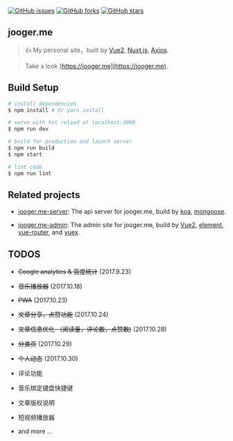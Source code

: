 [![GitHub issues](https://img.shields.io/github/issues/jo0ger/jooger.me.svg?style=flat-square)](https://github.com/jo0ger/jooger.me/issues)
[![GitHub forks](https://img.shields.io/github/forks/jo0ger/jooger.me.svg?style=flat-square)](https://github.com/jo0ger/jooger.me/network)
[![GitHub stars](https://img.shields.io/github/stars/jo0ger/jooger.me.svg?style=flat-square)](https://github.com/jo0ger/jooger.me/stargazers)

## jooger.me

> 👍 My personal site，built by [Vue2](https://github.com/vuejs/vue), [Nuxt.js](https://github.com/nuxt/nuxt.js), [Axios](https://github.com/axios/axios).

> Take a look [https://jooger.me](https://jooger.me).

## Build Setup

``` bash
# install dependencies
$ npm install # Or yarn install

# serve with hot reload at localhost:3000
$ npm run dev

# build for production and launch server
$ npm run build
$ npm start

# lint code
$ npm run lint
```

## Related projects

- [jooger.me-server](https://github.com/jo0ger/jooger.me-server): The api server for jooger.me, build by [koa](https://github.com/koajs/koa), [mongoose](https://github.com/Automattic/mongoose).

- [jooger.me-admin](https://github.com/jo0ger/jooger.me-admin): The admin site for jooger.me, build by [Vue2](https://github.com/vuejs/vue), [element](https://github.com/ElemeFE/element), [vue-router](https://github.com/vuejs/vue-router), and [vuex](https://github.com/vuejs/vuex).


## TODOS

- ~~Google analytics & 百度统计~~ (2017.9.23)

- ~~音乐播放器~~ (2017.10.18)

- ~~PWA~~ (2017.10.23)

- ~~文章分享，点赞功能~~ (2017.10.24)

- ~~文章信息优化 （阅读量，评论数，点赞数)~~ (2017.10.28)

- ~~分类页~~ (2017.10.29)

- ~~个人动态~~ (2017.10.30)

- 评论功能

- 音乐绑定键盘快捷键

- 文章版权说明

- 短视频播放器

- and more ...
